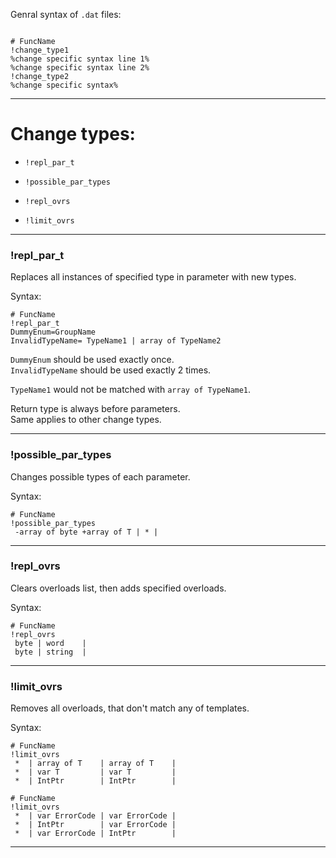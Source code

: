 


Genral syntax of `.dat` files:
```

# FuncName
!change_type1
%change specific syntax line 1%
%change specific syntax line 2%
!change_type2
%change specific syntax%

```

---
# Change types:

- `!repl_par_t`

- `!possible_par_types`

- `!repl_ovrs`
- `!limit_ovrs`

---
### !repl_par_t

Replaces all instances of specified type in parameter with new types.

Syntax:
```
# FuncName
!repl_par_t
DummyEnum=GroupName
InvalidTypeName= TypeName1 | array of TypeName2
```
`DummyEnum` should be used exactly once.\
`InvalidTypeName` should be used exactly 2 times.

`TypeName1` would not be matched with `array of TypeName1`.

Return type is always before parameters.\
Same applies to other change types. 

---
### !possible_par_types

Changes possible types of each parameter.

Syntax:
```
# FuncName
!possible_par_types
 -array of byte +array of T	| *	|
```

---
### !repl_ovrs

Clears overloads list, then adds specified overloads.

Syntax:
```
# FuncName
!repl_ovrs
 byte | word	|
 byte | string	|
```

---
### !limit_ovrs

Removes all overloads, that don't match any of templates.

Syntax:
```
# FuncName
!limit_ovrs
 *	| array of T	| array of T	|
 *	| var T			| var T			|
 *	| IntPtr		| IntPtr		|
```
```
# FuncName
!limit_ovrs
 *	| var ErrorCode	| var ErrorCode	|
 *	| IntPtr		| var ErrorCode	|
 *	| var ErrorCode	| IntPtr		|
```

---


